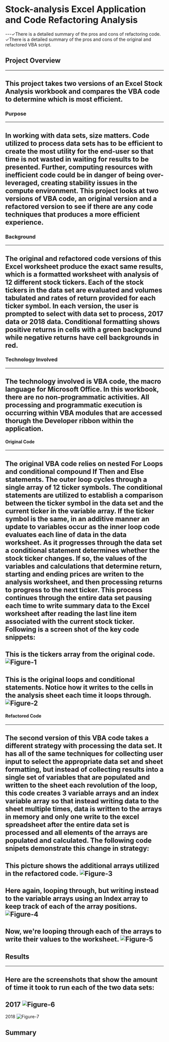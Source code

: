 # Stock-analysis Excel Application and Code Refactoring Analysis
---✓There is a detailed summary of the pros and cons of refactoring code. ✓There is a detailed summary of the pros and cons of the original and refactored VBA script.


## Project Overview
---
This project takes two versions of an Excel Stock Analysis workbook and compares the VBA code to determine which is most efficient.
---
### Purpose
---
In working with data sets, size matters.  Code utilized to process data sets has to be efficient to create the most utility for the end-user so that time is not wasted in waiting for results to be presented.  Further, computing resources with inefficient code could be in danger of being over-leveraged, creating stability issues in the compute environment.  This project looks at two versions of VBA code, an original version and a refactored version to see if there are any code techniques that produces a more efficient experience.
---
### Background
---
The original and refactored code versions of this Excel worksheet produce the exact same results, which is a formatted worksheet with analysis of 12 different stock tickers.  Each of the stock tickers in the data set are evaluated and volumes tabulated and rates of return provided for each ticker symbol.  In each version, the user is prompted to select with data set to process, 2017 data or 2018 data.  Conditional formatting shows positive returns in cells with a green background while negative returns have cell backgrounds in red.
---
### Technology Involved
---
The technology involved is VBA code, the macro language for Microsoft Office.  In this workbook, there are no non-programmatic activities.  All processing and programmatic execution is occurring within VBA modules that are accessed thorugh the Developer ribbon within the application.
---
#### Original Code
---
The original VBA code relies on nested For Loops and conditional compound If Then and Else statements.  The outer loop cycles through a single array of 12 ticker symbols.  The conditional statements are utilized to establish a comparison between the ticker symbol in the data set and the current ticker in the variable array.  If the ticker symbol is the same, in an additive manner an update to variables occur as the inner loop code evaluates each line of data in the data worksheet.  As it progresses through the data set a conditional statement determines whether the stock ticker changes.  If so, the values of the variables and calculations that determine return, starting and ending prices are writen to the analysis worksheet, and then processing returns to progress to the next ticker.  This process continues through the entire data set pausing each time to write summary data to the Excel worksheet after reading the last line item associated with the current stock ticker. Following is a screen shot of the key code snippets:
---
This is the tickers array from the original code.
![Figure-1 ](Resources/Original_Array.png)
---
This is the original loops and conditional statements.  Notice how it writes to the cells in the analysis sheet each time it loops through.
![Figure-2](Resources/original_loop.png)
---
#### Refactored Code
---
The second version of this VBA code takes a different strategy with processing the data set.  It has all of the same techniques for collecting user input to select the appropriate data set and sheet formatting, but instead of collecting results into a single set of variables that are populated and written to the sheet each revolution of the loop, this code creates 3 variable arrays and an index variable array so that instead writing data to the sheet multiple times, data is written to the arrays in memory and only one write to the excel spreadsheet after the entire data set is processed and all elements of the arrays are populated and calculated.  The following code snipets demonstrate this change in strategy:
---
This picture shows the additional arrays utilized in the refactored code.
![Figure-3](Resources/refactored_multiple_arrays.png)
---
Here again, looping through, but writing instead to the variable arrays using an Index array to keep track of each of the array positions.
![Figure-4](Resources/refactored_loops.png)
---
Now, we're looping through each of the arrays to write their values to the worksheet.
![Figure-5](Resources/refactored_looping%20_multiple_arrays.png)
---
## Results
---
Here are the screenshots that show the amount of time it took to run each of the two data sets:
---
2017 ![Figure-6](Resources/green_stocks_analysis_2017.png)
---
2018 ![Figure-7](Resources/green_stocks_analysis_2018.png)

## Summary
